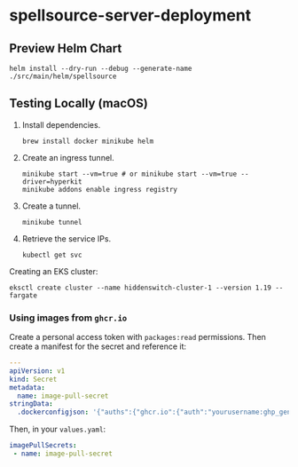 # spellsource-server-deployment

## Preview Helm Chart

```shell
helm install --dry-run --debug --generate-name ./src/main/helm/spellsource
```

## Testing Locally (macOS)

 1. Install dependencies.
    ```shell
    brew install docker minikube helm
    ```
 2. Create an ingress tunnel.
    ```shell
    minikube start --vm=true # or minikube start --vm=true --driver=hyperkit
    minikube addons enable ingress registry
    ```
 3. Create a tunnel.
    ```shell
    minikube tunnel
    ```
 4. Retrieve the service IPs.
    ```shell
    kubectl get svc
    ```
    
Creating an EKS cluster:
```shell
eksctl create cluster --name hiddenswitch-cluster-1 --version 1.19 --fargate
```

### Using images from `ghcr.io`

Create a personal access token with `packages:read` permissions. Then create a manifest for the secret and reference it:

```yaml
---
apiVersion: v1
kind: Secret
metadata:
  name: image-pull-secret
stringData:
  .dockerconfigjson: '{"auths":{"ghcr.io":{"auth":"yourusername:ghp_generatedtoken"}}}'
```

Then, in your `values.yaml`:

```yaml
imagePullSecrets:
 - name: image-pull-secret
```